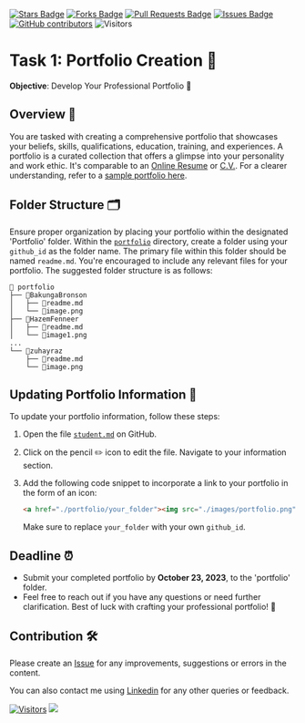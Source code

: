 <a href="https://github.com/drshahizan/BDM/stargazers"><img src="https://img.shields.io/github/stars/drshahizan/BDM" alt="Stars Badge"/></a>
<a href="https://github.com/drshahizan/BDM/network/members"><img src="https://img.shields.io/github/forks/drshahizan/BDM" alt="Forks Badge"/></a>
<a href="https://github.com/drshahizan/BDM/pulls"><img src="https://img.shields.io/github/issues-pr/drshahizan/BDM" alt="Pull Requests Badge"/></a>
<a href="https://github.com/drshahizan/BDM"><img src="https://img.shields.io/github/issues/drshahizan/BDM" alt="Issues Badge"/></a>
<a href="https://github.com/drshahizan/BDM/graphs/contributors"><img alt="GitHub contributors" src="https://img.shields.io/github/contributors/drshahizan/BDM?color=2b9348"></a>
![Visitors](https://api.visitorbadge.io/api/visitors?path=https%3A%2F%2Fgithub.com%2Fdrshahizan%2BDM&labelColor=%23d9e3f0&countColor=%23697689&style=flat)

# Task 1: Portfolio Creation 📂

**Objective**: Develop Your Professional Portfolio 🌟

## Overview 📝

You are tasked with creating a comprehensive portfolio that showcases your beliefs, skills, qualifications, education, training, and experiences. A portfolio is a curated collection that offers a glimpse into your personality and work ethic. It's comparable to an [Online Resume](https://en.wikipedia.org/wiki/Career_portfolio) or [C.V.](https://en.wikipedia.org/wiki/Curriculum_vitae). For a clearer understanding, refer to a [sample portfolio here](https://github.com/abhisheknaiidu/awesome-github-profile-readme).

## Folder Structure 🗂️

Ensure proper organization by placing your portfolio within the designated 'Portfolio' folder. Within the [`portfolio`](./portfolio) directory, create a folder using your `github_id` as the folder name. The primary file within this folder should be named `readme.md`. You're encouraged to include any relevant files for your portfolio. The suggested folder structure is as follows:

```
📁 portfolio
├── 📁BakungaBronson
│   ├── 📄readme.md
│   └── 📄image.png
├── 📁HazemFenneer
│   ├── 📄readme.md
│   └── 📄image1.png
...
└── 📁zuhayraz
    ├── 📄readme.md
    └── 📄image.png
```

## Updating Portfolio Information 🔄

To update your portfolio information, follow these steps:

1. Open the file [`student.md`](../student.md) on GitHub.

2. Click on the pencil ✏️ icon to edit the file. Navigate to your information section.

3. Add the following code snippet to incorporate a link to your portfolio in the form of an icon:
   ```html
   <a href="./portfolio/your_folder"><img src="./images/portfolio.png" width="24px" height="24px"></a>
   ```
   Make sure to replace `your_folder` with your own `github_id`.

## Deadline ⏰

- Submit your completed portfolio by **October 23, 2023**, to the 'portfolio' folder.
- Feel free to reach out if you have any questions or need further clarification. Best of luck with crafting your professional portfolio! 🌟

## Contribution 🛠️
Please create an [Issue](https://github.com/drshahizan/BDM/issues) for any improvements, suggestions or errors in the content.

You can also contact me using [Linkedin](https://www.linkedin.com/in/drshahizan/) for any other queries or feedback.

[![Visitors](https://api.visitorbadge.io/api/visitors?path=https%3A%2F%2Fgithub.com%2Fdrshahizan&labelColor=%23697689&countColor=%23555555&style=plastic)](https://visitorbadge.io/status?path=https%3A%2F%2Fgithub.com%2Fdrshahizan)
![](https://hit.yhype.me/github/profile?user_id=81284918)
